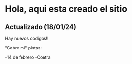 # Hola, aqui esta creado el sitio
## Actualizado (18/01/24)

Hay nuevos codigos!!

"Sobre mi" pistas:

-14 de febrero
-Contra

